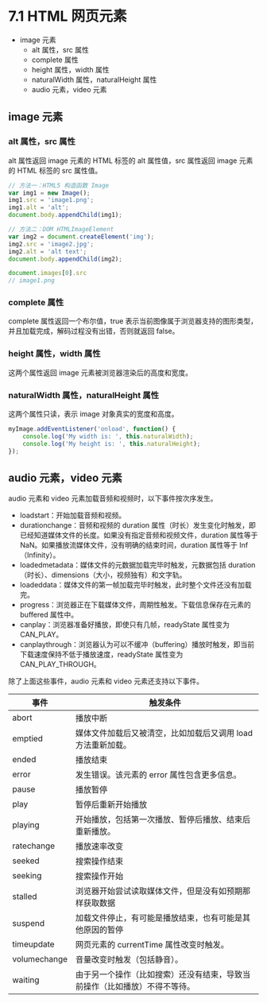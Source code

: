 # 7.1 HTML 网页元素

*   image 元素
    *   alt 属性，src 属性
    *   complete 属性
    *   height 属性，width 属性
    *   naturalWidth 属性，naturalHeight 属性
    *   audio 元素，video 元素

## image 元素

### alt 属性，src 属性

alt 属性返回 image 元素的 HTML 标签的 alt 属性值，src 属性返回 image 元素的 HTML 标签的 src 属性值。

```js
// 方法一：HTML5 构造函数 Image
var img1 = new Image(); 
img1.src = 'image1.png';
img1.alt = 'alt';
document.body.appendChild(img1);

// 方法二：DOM HTMLImageElement
var img2 = document.createElement('img'); 
img2.src = 'image2.jpg';
img2.alt = 'alt text';
document.body.appendChild(img2);

document.images[0].src
// image1.png
```

### complete 属性

complete 属性返回一个布尔值，true 表示当前图像属于浏览器支持的图形类型，并且加载完成，解码过程没有出错，否则就返回 false。

### height 属性，width 属性

这两个属性返回 image 元素被浏览器渲染后的高度和宽度。

### naturalWidth 属性，naturalHeight 属性

这两个属性只读，表示 image 对象真实的宽度和高度。

```js
myImage.addEventListener('onload', function() {
    console.log('My width is: ', this.naturalWidth);
    console.log('My height is: ', this.naturalHeight);
});
```

## audio 元素，video 元素

audio 元素和 video 元素加载音频和视频时，以下事件按次序发生。

*   loadstart：开始加载音频和视频。
*   durationchange：音频和视频的 duration 属性（时长）发生变化时触发，即已经知道媒体文件的长度。如果没有指定音频和视频文件，duration 属性等于 NaN。如果播放流媒体文件，没有明确的结束时间，duration 属性等于 Inf（Infinity）。
*   loadedmetadata：媒体文件的元数据加载完毕时触发，元数据包括 duration（时长）、dimensions（大小，视频独有）和文字轨。
*   loadeddata：媒体文件的第一帧加载完毕时触发，此时整个文件还没有加载完。
*   progress：浏览器正在下载媒体文件，周期性触发。下载信息保存在元素的 buffered 属性中。
*   canplay：浏览器准备好播放，即使只有几帧，readyState 属性变为 CAN_PLAY。
*   canplaythrough：浏览器认为可以不缓冲（buffering）播放时触发，即当前下载速度保持不低于播放速度，readyState 属性变为 CAN_PLAY_THROUGH。

除了上面这些事件，audio 元素和 video 元素还支持以下事件。

| 事件 | 触发条件 |
| --- | --- |
| abort | 播放中断 |
| emptied | 媒体文件加载后又被清空，比如加载后又调用 load 方法重新加载。 |
| ended | 播放结束 |
| error | 发生错误。该元素的 error 属性包含更多信息。 |
| pause | 播放暂停 |
| play | 暂停后重新开始播放 |
| playing | 开始播放，包括第一次播放、暂停后播放、结束后重新播放。 |
| ratechange | 播放速率改变 |
| seeked | 搜索操作结束 |
| seeking | 搜索操作开始 |
| stalled | 浏览器开始尝试读取媒体文件，但是没有如预期那样获取数据 |
| suspend | 加载文件停止，有可能是播放结束，也有可能是其他原因的暂停 |
| timeupdate | 网页元素的 currentTime 属性改变时触发。 |
| volumechange | 音量改变时触发（包括静音）。 |
| waiting | 由于另一个操作（比如搜索）还没有结束，导致当前操作（比如播放）不得不等待。 |